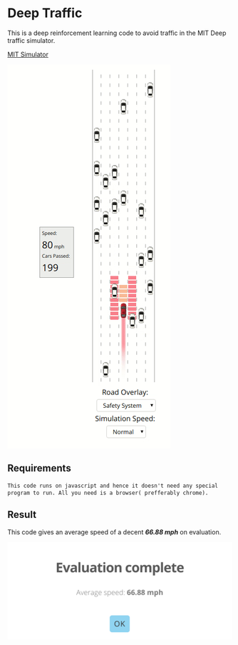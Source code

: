 # Deep Traffic

This is a deep reinforcement learning code to avoid traffic in the MIT Deep traffic simulator.

[MIT Simulator](https://selfdrivingcars.mit.edu/deeptraffic//)

<img src = "resource/deep_traffic.gif" img>

## Requirements
    This code runs on javascript and hence it doesn't need any special program to run. All you need is a browser( prefferably chrome).

## Result

This code gives an average speed of a decent ***66.88 mph*** on evaluation.

<img src = "resource/result.png" img>
